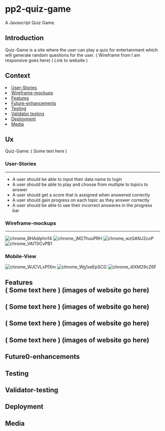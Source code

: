 # pp2-quiz-game
A Javascript Quiz Game.

## Introduction
Quiz-Game is a site where the user can play a quiz for entertainment which will generate random questions for the user.
( Wireframe from I am responsive goes here)
( Link to website )

## Context
<li><a href="#User-Stories">User-Stories</li>
<li><a href="#Wireframe-mockups">Wireframe-mockups</li>
<li><a href="#Features">Features</li>
<li><a href="#Future-enhancements">Future-enhancements</li>
<li><a href="#Testing">Testing</a></li>
<li><a href="#Validator-testing">Validator testing</a></li>
<li><a href="#Deployment">Deployment</a></li>
<li><a href="#Media">Media</a></li>

## Ux <br>
Quiz-Game: ( Some text here )

### User-Stories
--------------------
- A user should be able to input their data name to login
- A user should be able to play and choose from multiple to topics to answer
- A user should get a score that is assigned when answered correctly 
- A user should gain progress on each topic as they answer correctly
- A user should be able to see their incorrect answeres in the progress bar 

### Wireframe-mockups
--------------------
![chrome_8HAdIphn14](https://user-images.githubusercontent.com/43074374/144050653-96c5c12d-638e-4b12-9f61-1e7109991de5.png)
![chrome_jM27huuPRH](https://user-images.githubusercontent.com/43074374/144055164-554a849c-0f31-4e22-b5b5-dfd61a152909.png)
![chrome_wzGANJ2coP](https://user-images.githubusercontent.com/43074374/144055714-66f7fa3e-fa20-410e-bbf1-e4b72593a9ef.png)
![chrome_VAIT0CvPB1](https://user-images.githubusercontent.com/43074374/144056129-b5cc6536-c8dc-4106-804f-39e3b449111d.png)
### Mobile-View
![chrome_WJCVLxPfXm](https://user-images.githubusercontent.com/43074374/144108281-cabffc96-fecd-4474-af73-86f8a4c0affe.png)
![chrome_Wg1xeEpSCG](https://user-images.githubusercontent.com/43074374/144111009-cd37f365-c73f-4266-a01e-3ce7f313ff61.png)
![chrome_i6XM29cZ6F](https://user-images.githubusercontent.com/43074374/144108755-293cd431-7202-4fb9-9eea-a1b844ba8502.png)


Features <br>
( Some text here )
(images of website go here)
--------------------
( Some text here )
(images of website go here)
--------------------
( Some text here )
(images of website go here)
--------------------
( Some text here )
(images of website go here)
--------------------

Future0-enhancements <br>
--------------------
Testing  <br>
--------------------
Validator-testing  <br>
--------------------
Deployment  <br>
--------------------
Media  <br>
--------------------


